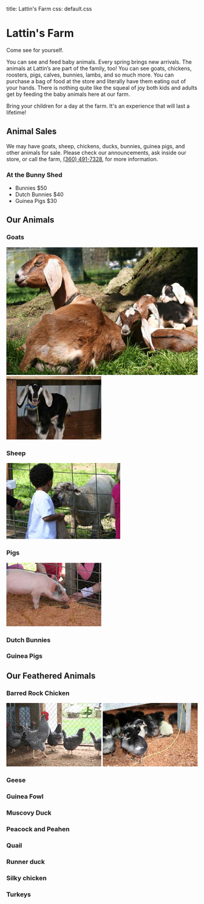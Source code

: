 title: Lattin's Farm
css: default.css

# Lattin's Farm

Come see for yourself.

You can see and feed baby animals.
Every spring brings new arrivals.
The animals at Lattin’s are part of the family, too!
You can see goats, chickens, roosters, pigs, calves, bunnies, lambs, and so much more.
You can purchase a bag of food at the store and literally have them eating out of your hands.
There is nothing quite like the squeal of joy both kids and adults get by feeding the baby animals here at our farm.

Bring your children for a day at the farm.
It's an experience that will last a lifetime!

## Animal Sales

We may have goats, sheep, chickens, ducks, bunnies, guinea pigs, and other animals for sale.
Please check our announcements, ask inside our store, or call the farm, [(360) 491-7328](tel:+1-360-491-7328), for more information.

### At the Bunny Shed

- Bunnies $50
- Dutch Bunnies $40
- Guinea Pigs $30

## Our Animals

### Goats

![Goats](images/goats.jpg)
![Baby goat!](images/goat-baby.jpg)

### Sheep

![Feeding sheep](images/sheep-feeding.jpg)

### Pigs

![Pig eating](images/pig-eating.jpg)

### Dutch Bunnies

### Guinea Pigs

## Our Feathered Animals

### Barred Rock Chicken

![Barred rock chickens](images/chickens-barred-rock.jpg)
![Chicks](images/chicks.jpg)

### Geese

### Guinea Fowl

### Muscovy Duck

### Peacock and Peahen

### Quail

### Runner duck

### Silky chicken

### Turkeys

